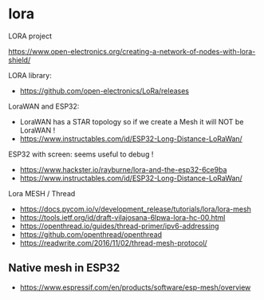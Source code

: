 # lora
LORA project

https://www.open-electronics.org/creating-a-network-of-nodes-with-lora-shield/

LORA library:
* https://github.com/open-electronics/LoRa/releases

LoraWAN and ESP32:
* LoraWAN has a STAR topology so if we create a Mesh it will NOT be LoraWAN !
* https://www.instructables.com/id/ESP32-Long-Distance-LoRaWan/

ESP32 with screen: seems useful to debug !
* https://www.hackster.io/rayburne/lora-and-the-esp32-6ce9ba
* https://www.instructables.com/id/ESP32-Long-Distance-LoRaWan/

Lora MESH / Thread
* https://docs.pycom.io/v/development_release/tutorials/lora/lora-mesh
* https://tools.ietf.org/id/draft-vilajosana-6lpwa-lora-hc-00.html
* https://openthread.io/guides/thread-primer/ipv6-addressing
* https://github.com/openthread/openthread
* https://readwrite.com/2016/11/02/thread-mesh-protocol/

## Native mesh in ESP32

* https://www.espressif.com/en/products/software/esp-mesh/overview
